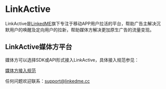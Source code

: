 # LinkActive

LinkActive是[LinkedME](http://www.linkedme.cc)旗下专注于移动APP用户拉活的平台，帮助广告主解决沉默用户的唤醒及定向用户的拉新，帮助媒体方解决更加原生广告的流量变现。

## LinkActive媒体方平台

媒体方可以选择SDK或API形式接入LinkActive，具体接入规范参见：

[媒体方接入规范](/standard.md)

任何问题欢迎联系：support@linkedme.cc


